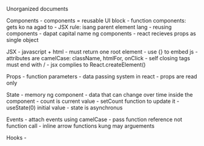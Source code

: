 Unorganized documents

Components
    - components = reusable UI block
    - function components: gets ko na agad to
    - JSX rule: isang parent element lang
    - reusing components
    - dapat capital name ng components
    - react recieves props as single object

JSX
    - javascript + html
    - must return one root element
    - use {} to embed js
    - attributes are camelCase: className, htmlFor, onClick
    - self closing tags must end with /
    - jsx complies to React.createElement()

Props
    - function parameters
    - data passing system in react
    - props are read only

State
    - memory ng component
    - data that can change over time inside the component
    - count is current value
    - setCount function to update it
    - useState(0) initial value
    - state is asynchronus

Events
    - attach events using camelCase
    - pass function reference not function call
    - inline arrow functions kung may arguements

Hooks
    - 